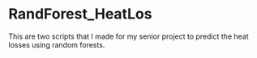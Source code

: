 # RandForest_HeatLos
This are two scripts that I made for my senior project to predict the heat losses using random forests.
